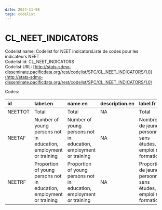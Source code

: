 ```yaml
---
date: 2024-11-08
tags: codelist
---
```


# CL_NEET_INDICATORS

Codelist name: Codelist for NEET indicatorsListe de codes pour les indicateurs NEET  
Codelist id: CL_NEET_INDICATORS  
Codelist URL: [http://stats-sdmx-disseminate.pacificdata.org/rest/codelist/SPC/CL_NEET_INDICATORS/1.0](http://stats-sdmx-disseminate.pacificdata.org/rest/codelist/SPC/CL_NEET_INDICATORS/1.0)  

Codes:  

|id      |label.en                                                             |name.en                                                              |description.en |label.fr                                                        |name.fr                                                         |description.fr |
|:-------|:--------------------------------------------------------------------|:--------------------------------------------------------------------|:--------------|:---------------------------------------------------------------|:---------------------------------------------------------------|:--------------|
|NEETTOT |Total                                                                |Total                                                                |NA             |Total                                                           |Total                                                           |NA             |
|NEETAF  |Number of young persons not in education, employment or training     |Number of young persons not in education, employment or training     |NA             |Nombre de jeunes personnes sans études, emploi ni formation     |Nombre de jeunes personnes sans études, emploi ni formation     |NA             |
|NEETRF  |Proportion of young persons not in education, employment or training |Proportion of young persons not in education, employment or training |NA             |Proportion de jeunes personnes sans études, emploi ni formation |Proportion de jeunes personnes sans études, emploi ni formation |NA             |
